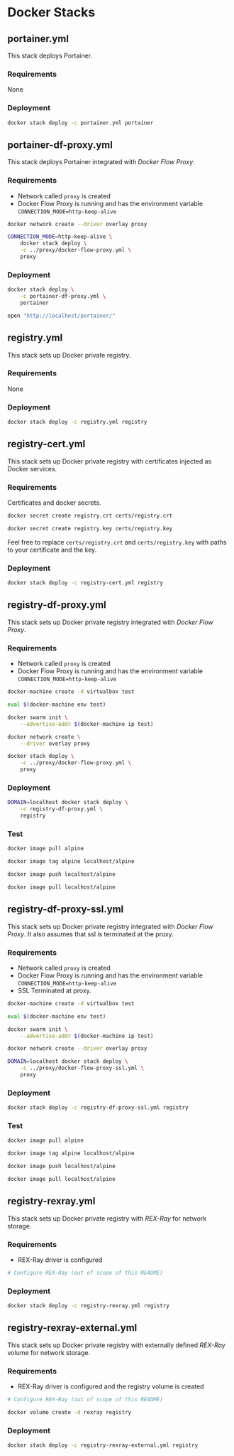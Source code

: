 # Docker Stacks

## portainer.yml

This stack deploys Portainer.

### Requirements

None

### Deployment

```bash
docker stack deploy -c portainer.yml portainer
```

## portainer-df-proxy.yml

This stack deploys Portainer integrated with *Docker Flow Proxy*.

### Requirements

* Network called `proxy` is created
* Docker Flow Proxy is running and has the environment variable `CONNECTION_MODE=http-keep-alive`

```bash
docker network create --driver overlay proxy

CONNECTION_MODE=http-keep-alive \
    docker stack deploy \
    -c ../proxy/docker-flow-proxy.yml \
    proxy
```

### Deployment

```bash
docker stack deploy \
    -c portainer-df-proxy.yml \
    portainer

open "http://localhost/portainer/"
```

## registry.yml

This stack sets up Docker private registry.

### Requirements

None

### Deployment

```bash
docker stack deploy -c registry.yml registry
```

## registry-cert.yml

This stack sets up Docker private registry with certificates injected as Docker services.

### Requirements

Certificates and docker secrets.

```bash
docker secret create registry.crt certs/registry.crt

docker secret create registry.key certs/registry.key
```

Feel free to replace `certs/registry.crt` and `certs/registry.key` with paths to your certificate and the key.

### Deployment

```bash
docker stack deploy -c registry-cert.yml registry
```

## registry-df-proxy.yml

This stack sets up Docker private registry integrated with *Docker Flow Proxy*.

### Requirements

* Network called `proxy` is created
* Docker Flow Proxy is running and has the environment variable `CONNECTION_MODE=http-keep-alive`

```bash
docker-machine create -d virtualbox test

eval $(docker-machine env test)

docker swarm init \
    --advertise-addr $(docker-machine ip test)

docker network create \
    --driver overlay proxy

docker stack deploy \
    -c ../proxy/docker-flow-proxy.yml \
    proxy
```

### Deployment

```bash
DOMAIN=localhost docker stack deploy \
    -c registry-df-proxy.yml \
    registry
```

### Test

```bash
docker image pull alpine

docker image tag alpine localhost/alpine

docker image push localhost/alpine

docker image pull localhost/alpine
```

## registry-df-proxy-ssl.yml

This stack sets up Docker private registry integrated with *Docker Flow Proxy*.
It also assumes that ssl is terminated at the proxy.

### Requirements

* Network called `proxy` is created
* Docker Flow Proxy is running and has the environment variable `CONNECTION_MODE=http-keep-alive`
* SSL Terminated at proxy.

```bash
docker-machine create -d virtualbox test

eval $(docker-machine env test)

docker swarm init \
    --advertise-addr $(docker-machine ip test)

docker network create --driver overlay proxy

DOMAIN=localhost docker stack deploy \
    -c ../proxy/docker-flow-proxy-ssl.yml \
    proxy
```

### Deployment

```bash
docker stack deploy -c registry-df-proxy-ssl.yml registry
```

### Test

```bash
docker image pull alpine

docker image tag alpine localhost/alpine

docker image push localhost/alpine

docker image pull localhost/alpine
```

## registry-rexray.yml

This stack sets up Docker private registry with *REX-Ray* for network storage.

### Requirements

* REX-Ray driver is configured

```bash
# Configure REX-Ray (out of scope of this README)
```

### Deployment

```bash
docker stack deploy -c registry-rexray.yml registry
```

## registry-rexray-external.yml

This stack sets up Docker private registry with externally defined *REX-Ray* volume for network storage.

### Requirements

* REX-Ray driver is configured and the registry volume is created

```bash
# Configure REX-Ray (out of scope of this README)

docker volume create -d rexray registry
```

### Deployment

```bash
docker stack deploy -c registry-rexray-external.yml registry
```
